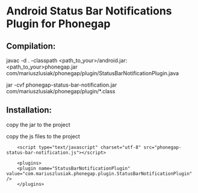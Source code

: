 # Android Status Bar Notifications Plugin for Phonegap

## Compilation:

javac -d . -classpath <path_to_your>/android.jar:<path_to_your>phonegap.jar com/mariuszlusiak/phonegap/plugin/StatusBarNotificationPlugin.java

jar -cvf phonegap-status-bar-notification.jar com/mariuszlusiak/phonegap/plugin/*.class

## Installation:

copy the jar to the project

copy the js files to the project

		<script type="text/javascript" charset="utf-8" src="phonegap-status-bar-notification.js"></script>

		<plugins>
		<plugin name="StatusBarNotificationPlugin" value="com.mariuszlusiak.phonegap.plugin.StatusBarNotificationPlugin" />
		</plugins>